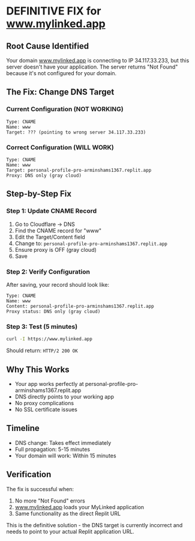 # DEFINITIVE FIX for www.mylinked.app

## Root Cause Identified
Your domain www.mylinked.app is connecting to IP 34.117.33.233, but this server doesn't have your application. The server returns "Not Found" because it's not configured for your domain.

## The Fix: Change DNS Target

### Current Configuration (NOT WORKING)
```
Type: CNAME
Name: www
Target: ??? (pointing to wrong server 34.117.33.233)
```

### Correct Configuration (WILL WORK)
```
Type: CNAME
Name: www
Target: personal-profile-pro-arminshams1367.replit.app
Proxy: DNS only (gray cloud)
```

## Step-by-Step Fix

### Step 1: Update CNAME Record
1. Go to Cloudflare → DNS
2. Find the CNAME record for "www"
3. Edit the Target/Content field
4. Change to: `personal-profile-pro-arminshams1367.replit.app`
5. Ensure proxy is OFF (gray cloud)
6. Save

### Step 2: Verify Configuration
After saving, your record should look like:
```
Type: CNAME
Name: www
Content: personal-profile-pro-arminshams1367.replit.app
Proxy status: DNS only (gray cloud)
```

### Step 3: Test (5 minutes)
```bash
curl -I https://www.mylinked.app
```
Should return: `HTTP/2 200 OK`

## Why This Works
- Your app works perfectly at personal-profile-pro-arminshams1367.replit.app
- DNS directly points to your working app
- No proxy complications
- No SSL certificate issues

## Timeline
- DNS change: Takes effect immediately
- Full propagation: 5-15 minutes
- Your domain will work: Within 15 minutes

## Verification
The fix is successful when:
1. No more "Not Found" errors
2. www.mylinked.app loads your MyLinked application
3. Same functionality as the direct Replit URL

This is the definitive solution - the DNS target is currently incorrect and needs to point to your actual Replit application URL.